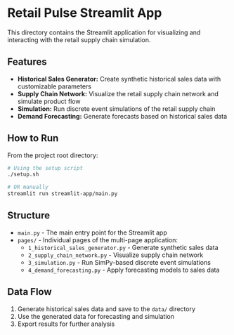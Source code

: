 # Retail Pulse Streamlit App

This directory contains the Streamlit application for visualizing and interacting with the retail supply chain simulation.

## Features

- **Historical Sales Generator:** Create synthetic historical sales data with customizable parameters
- **Supply Chain Network:** Visualize the retail supply chain network and simulate product flow
- **Simulation:** Run discrete event simulations of the retail supply chain
- **Demand Forecasting:** Generate forecasts based on historical sales data

## How to Run

From the project root directory:

```bash
# Using the setup script
./setup.sh

# OR manually
streamlit run streamlit-app/main.py
```

## Structure

- `main.py` - The main entry point for the Streamlit app
- `pages/` - Individual pages of the multi-page application:
  - `1_historical_sales_generator.py` - Generate synthetic sales data
  - `2_supply_chain_network.py` - Visualize supply chain network
  - `3_simulation.py` - Run SimPy-based discrete event simulations
  - `4_demand_forecasting.py` - Apply forecasting models to sales data

## Data Flow

1. Generate historical sales data and save to the `data/` directory
2. Use the generated data for forecasting and simulation
3. Export results for further analysis 